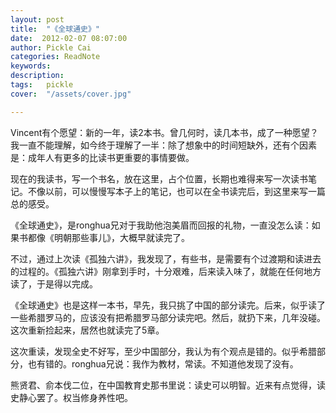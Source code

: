 ```yaml
---
layout: post  
title:  "《全球通史》"
date:  2012-02-07 08:07:00
author: Pickle Cai  
categories: ReadNote  
keywords: 
description:   
tags:	pickle   
cover:  "/assets/cover.jpg"  

---
```


 Vincent有个愿望：新的一年，读2本书。曾几何时，读几本书，成了一种愿望？我一直不能理解，如今终于理解了一半：除了想象中的时间短缺外，还有个因素是：成年人有更多的比读书更重要的事情要做。

现在的我读书，写一个书名，放在这里，占个位置，长期也难得来写一次读书笔记。不像以前，可以慢慢写本子上的笔记，也可以在全书读完后，到这里来写一篇总的感受。

《全球通史》，是ronghua兄对于我助他泡美眉而回报的礼物，一直没怎么读：如果书都像《明朝那些事儿》，大概早就读完了。

不过，通过上次读《孤独六讲》，我发现了，有些书，是需要有个过渡期和读进去的过程的。《孤独六讲》刚拿到手时，十分艰难，后来读入味了，就能在任何地方读了，于是得以完成。

《全球通史》也是这样一本书，早先，我只挑了中国的部分读完。后来，似乎读了一些希腊罗马的，应该没有把希腊罗马部分读完吧。然后，就扔下来，几年没碰。这次重新捡起来，居然也就读完了5章。

这次重读，发现全史不好写，至少中国部分，我认为有个观点是错的。似乎希腊部分，也有错的。ronghua兄说：我作为教材，常读。不知道他发现了没有。

熊贤君、俞本伐二位，在中国教育史那书里说：读史可以明智。近来有点觉得，读史静心罢了。权当修身养性吧。				

		    


